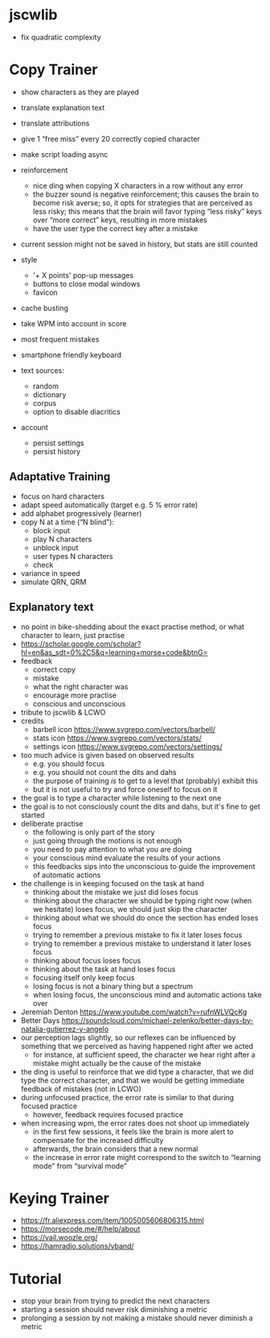 # jscwlib

- fix quadratic complexity

# Copy Trainer

- show characters as they are played
- translate explanation text
- translate attributions
- give 1 “free miss” every 20 correctly copied character
- make script loading async
- reinforcement
    - nice ding when copying X characters in a row without any error
    - the buzzer sound is negative reinforcement; this causes the brain to become risk averse; so, it opts for strategies that are perceived as less risky; this means that the brain will favor typing “less risky” keys over “more correct” keys, resulting in more mistakes
    - have the user type the correct key after a mistake
- current session might not be saved in history, but stats are still counted
- style
    - '+ X points' pop-up messages
    - buttons to close modal windows
    - favicon
- cache busting
- take WPM into account in score

- most frequent mistakes
- smartphone friendly keyboard
- text sources:
    - random
    - dictionary
    - corpus
    - option to disable diacritics
- account
    - persist settings
    - persist history

## Adaptative Training

- focus on hard characters
- adapt speed automatically (target e.g. 5 % error rate)
- add alphabet progressively (learner)
- copy N at a time (“N blind”):
    - block input
    - play N characters
    - unblock input
    - user types N characters
    - check
- variance in speed
- simulate QRN, QRM

## Explanatory text

- no point in bike-shedding about the exact practise method, or what character to learn, just practise
- https://scholar.google.com/scholar?hl=en&as_sdt=0%2C5&q=learning+morse+code&btnG=
- feedback
    - correct copy
    - mistake
    - what the right character was
    - encourage more practise
    - conscious and unconscious
- tribute to jscwlib & LCWO
- credits
    - barbell icon https://www.svgrepo.com/vectors/barbell/
    - stats icon https://www.svgrepo.com/vectors/stats/
    - settings icon https://www.svgrepo.com/vectors/settings/
- too much advice is given based on observed results
    - e.g. you should focus
    - e.g. you should not count the dits and dahs
    - the purpose of training *is* to get to a level that (probably) exhibit this
    - but it is not useful to try and force oneself to focus on it
- the goal is to type a character while listening to the next one
- the goal is to not consciously count the dits and dahs, but it's fine to get started
- deliberate practise
    - the following is only part of the story
    - just going through the motions is not enough
    - you need to pay attention to what you are doing
    - your conscious mind evaluate the results of your actions
    - this feedbacks sips into the unconscious to guide the improvement of automatic actions
- the challenge is in keeping focused on the task at hand
    - thinking about the mistake we just did loses focus
    - thinking about the character we should be typing right now (when we hesitate) loses focus, we should just skip the character
    - thinking about what we should do once the section has ended loses focus
    - trying to remember a previous mistake to fix it later loses focus
    - trying to remember a previous mistake to understand it later loses focus
    - thinking about focus loses focus
    - thinking about the task at hand loses focus
    - focusing itself only keep focus
    - losing focus is not a binary thing but a spectrum
    - when losing focus, the unconscious mind and automatic actions take over
- Jeremiah Denton https://www.youtube.com/watch?v=rufnWLVQcKg
- Better Days https://soundcloud.com/michael-zelenko/better-days-by-natalia-gutierrez-y-angelo
- our perception lags slightly, so our reflexes can be influenced by something that we perceived as having happened right after we acted
    - for instance, at sufficient speed, the character we hear right after a mistake might actually be the cause of the mistake
- the ding is useful to reinforce that we did type a character, that we did type the correct character, and that we would be getting immediate feedback of mistakes (not in LCWO)
- during unfocused practice, the error rate is similar to that during focused practice
    - however, feedback requires focused practice
- when increasing wpm, the error rates does not shoot up immediately
    - in the first few sessions, it feels like the brain is more alert to compensate for the increased difficulty
    - afterwards, the brain considers that a new normal
    - the increase in error rate might correspond to the switch to “learning mode” from “survival mode”

# Keying Trainer

- https://fr.aliexpress.com/item/1005005606806315.html
- https://morsecode.me/#/help/about
- https://vail.woozle.org/
- https://hamradio.solutions/vband/

# Tutorial

- stop your brain from trying to predict the next characters
- starting a session should never risk diminishing a metric
- prolonging a session by not making a mistake should never diminish a metric
